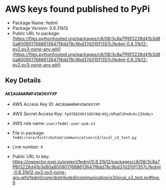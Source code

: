 # AWS keys found published to PyPi

* Package Name: fedml
* Package Version: 0.8.31b12
* Public URL to package: [https://files.pythonhosted.org/packages/c8/08/3c8a7ff6f3228d41b3d80a8009017688613647f8dd78c9bd37d310f1357c/fedml-0.8.31b12-py2.py3-none-any.whl](https://files.pythonhosted.org/packages/c8/08/3c8a7ff6f3228d41b3d80a8009017688613647f8dd78c9bd37d310f1357c/fedml-0.8.31b12-py2.py3-none-any.whl)

## Key Details

### `AKIAUAWARWF4SW36VYXP`

* AWS Access Key ID: `AKIAUAWARWF4SW36VYXP`
* AWS Secret Access Key: `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` 
* AWS role name: `user/fedml-user-pub-s3`
* File in package: `fedml/core/distributed/communication/s3/local_s3_test.py`
* Line number: `9`

* Public URL to key: https://inspector.pypi.io/project/fedml/0.8.31b12/packages/c8/08/3c8a7ff6f3228d41b3d80a8009017688613647f8dd78c9bd37d310f1357c/fedml-0.8.31b12-py2.py3-none-any.whl/fedml/core/distributed/communication/s3/local_s3_test.py#line.9


